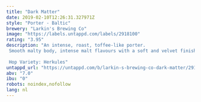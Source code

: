 ```yaml
---
title: "Dark Matter"
date: 2019-02-10T12:26:31.327971Z
style: "Porter - Baltic"
brewery: "Larkin's Brewing Co"
image: "https://labels.untappd.com/labels/2918100"
rating: "3.95"
description: "An intense, roast, toffee-like porter.  Smooth malty body, intense malt flavours with a soft and velvet finish.   Hop Variety: Herkules"
untappd_url: "https://untappd.com/b/larkin-s-brewing-co-dark-matter/2918100"
abv: "7.0"
ibu: "0"
robots: noindex,nofollow
lang: nl
---
```

